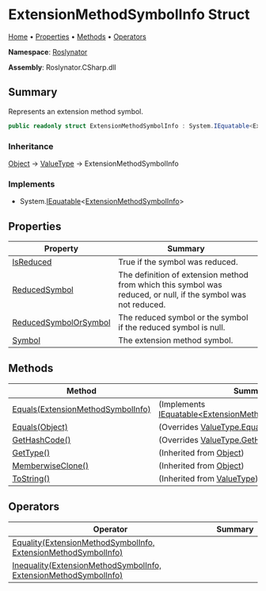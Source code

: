 <a name="_top"></a>

# ExtensionMethodSymbolInfo Struct

[Home](../../README.md#_top) &#x2022; [Properties](#properties) &#x2022; [Methods](#methods) &#x2022; [Operators](#operators)

**Namespace**: [Roslynator](../README.md#_top)

**Assembly**: Roslynator\.CSharp\.dll

## Summary

Represents an extension method symbol\.

```csharp
public readonly struct ExtensionMethodSymbolInfo : System.IEquatable<ExtensionMethodSymbolInfo>
```

### Inheritance

[Object](https://docs.microsoft.com/en-us/dotnet/api/system.object) &#x2192; [ValueType](https://docs.microsoft.com/en-us/dotnet/api/system.valuetype) &#x2192; ExtensionMethodSymbolInfo

### Implements

* System\.[IEquatable](https://docs.microsoft.com/en-us/dotnet/api/system.iequatable-1)\<[ExtensionMethodSymbolInfo](#_top)>

## Properties

| Property | Summary |
| -------- | ------- |
| [IsReduced](IsReduced/README.md#_top) | True if the symbol was reduced\. |
| [ReducedSymbol](ReducedSymbol/README.md#_top) | The definition of extension method from which this symbol was reduced, or null, if the symbol was not reduced\. |
| [ReducedSymbolOrSymbol](ReducedSymbolOrSymbol/README.md#_top) | The reduced symbol or the symbol if the reduced symbol is null\. |
| [Symbol](Symbol/README.md#_top) | The extension method symbol\. |

## Methods

| Method | Summary |
| ------ | ------- |
| [Equals(ExtensionMethodSymbolInfo)](Equals/README.md#Roslynator_ExtensionMethodSymbolInfo_Equals_Roslynator_ExtensionMethodSymbolInfo_) |  \(Implements [IEquatable\<ExtensionMethodSymbolInfo>.Equals](https://docs.microsoft.com/en-us/dotnet/api/system.iequatable-1.equals)\) |
| [Equals(Object)](Equals/README.md#Roslynator_ExtensionMethodSymbolInfo_Equals_System_Object_) |  \(Overrides [ValueType.Equals](https://docs.microsoft.com/en-us/dotnet/api/system.valuetype.equals)\) |
| [GetHashCode()](GetHashCode/README.md#_top) |  \(Overrides [ValueType.GetHashCode](https://docs.microsoft.com/en-us/dotnet/api/system.valuetype.gethashcode)\) |
| [GetType()](https://docs.microsoft.com/en-us/dotnet/api/system.object.gettype) |  \(Inherited from [Object](https://docs.microsoft.com/en-us/dotnet/api/system.object)\) |
| [MemberwiseClone()](https://docs.microsoft.com/en-us/dotnet/api/system.object.memberwiseclone) |  \(Inherited from [Object](https://docs.microsoft.com/en-us/dotnet/api/system.object)\) |
| [ToString()](https://docs.microsoft.com/en-us/dotnet/api/system.valuetype.tostring) |  \(Inherited from [ValueType](https://docs.microsoft.com/en-us/dotnet/api/system.valuetype)\) |

## Operators

| Operator | Summary |
| -------- | ------- |
| [Equality(ExtensionMethodSymbolInfo, ExtensionMethodSymbolInfo)](op_Equality/README.md#_top) | |
| [Inequality(ExtensionMethodSymbolInfo, ExtensionMethodSymbolInfo)](op_Inequality/README.md#_top) | |

